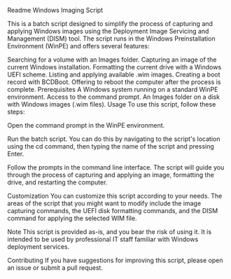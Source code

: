 Readme
Windows Imaging Script

This is a batch script designed to simplify the process of capturing and applying Windows images using the Deployment Image Servicing and Management (DISM) tool. The script runs in the Windows Preinstallation Environment (WinPE) and offers several features:

Searching for a volume with an Images folder.
Capturing an image of the current Windows installation.
Formatting the current drive with a Windows UEFI scheme.
Listing and applying available .wim images.
Creating a boot record with BCDBoot.
Offering to reboot the computer after the process is complete.
Prerequisites
A Windows system running on a standard WinPE environment.
Access to the command prompt.
An Images folder on a disk with Windows images (.wim files).
Usage
To use this script, follow these steps:

Open the command prompt in the WinPE environment.

Run the batch script. You can do this by navigating to the script's location using the cd command, then typing the name of the script and pressing Enter.

Follow the prompts in the command line interface. The script will guide you through the process of capturing and applying an image, formatting the drive, and restarting the computer.

Customization
You can customize this script according to your needs. The areas of the script that you might want to modify include the image capturing commands, the UEFI disk formatting commands, and the DISM command for applying the selected WIM file.

Note
This script is provided as-is, and you bear the risk of using it. It is intended to be used by professional IT staff familiar with Windows deployment services.

Contributing
If you have suggestions for improving this script, please open an issue or submit a pull request.
